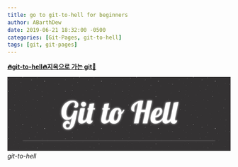 ```yaml
---
title: go to git-to-hell for beginners
author: ABarthDew
date: 2019-06-21 18:32:00 -0500
categories: [Git-Pages, git-to-hell]
tags: [git, git-pages]
---
```


[**🔥git-to-hell🔥지옥으로 가는 git🌟**](https://abarthdew.github.io/git-to-hell/)

![git-to-hell](assets/img/git/git-to-hell.PNG)
_git-to-hell_